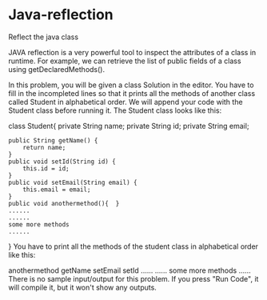 # Java-reflection
Reflect the java class

JAVA reflection is a very powerful tool to inspect the attributes of a class in runtime. For example, we can retrieve the list of public fields of a class using getDeclaredMethods().

In this problem, you will be given a class Solution in the editor. You have to fill in the incompleted lines so that it prints all the methods of another class called Student in alphabetical order. We will append your code with the Student class before running it. The Student class looks like this:

class Student{
    private String name;
    private String id;
    private String email;

    public String getName() {
        return name;
    }
    public void setId(String id) {
        this.id = id;
    }
    public void setEmail(String email) {
        this.email = email;
    }
    public void anothermethod(){  }
    ......
    ......
    some more methods
    ......
}
You have to print all the methods of the student class in alphabetical order like this:

anothermethod
getName
setEmail
setId
......
......
some more methods
......
There is no sample input/output for this problem. If you press "Run Code", it will compile it, but it won't show any outputs.
